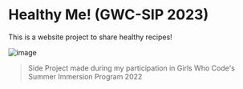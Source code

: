 # Healthy Me! (GWC-SIP 2023)
This is a website project to share healthy recipes!

![image](https://user-images.githubusercontent.com/102766434/235318289-00d7747e-2778-4471-8518-7ebb15ecf0c5.png)

>Side Project made during my participation in Girls Who Code's Summer Immersion Program 2022
